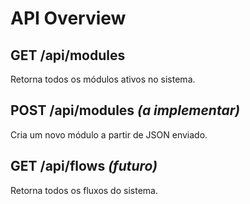 # API Overview

## GET /api/modules
Retorna todos os módulos ativos no sistema.

## POST /api/modules *(a implementar)*
Cria um novo módulo a partir de JSON enviado.

## GET /api/flows *(futuro)*
Retorna todos os fluxos do sistema.